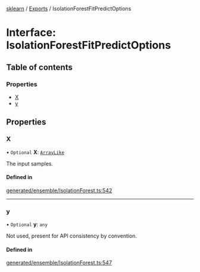 [sklearn](../readme.md) / [Exports](../modules.md) / IsolationForestFitPredictOptions

# Interface: IsolationForestFitPredictOptions

## Table of contents

### Properties

- [X](IsolationForestFitPredictOptions.md#x)
- [y](IsolationForestFitPredictOptions.md#y)

## Properties

### X

• `Optional` **X**: [`ArrayLike`](../modules.md#arraylike)

The input samples.

#### Defined in

[generated/ensemble/IsolationForest.ts:542](https://github.com/transitive-bullshit/scikit-learn-ts/blob/367336a/packages/sklearn/src/generated/ensemble/IsolationForest.ts#L542)

___

### y

• `Optional` **y**: `any`

Not used, present for API consistency by convention.

#### Defined in

[generated/ensemble/IsolationForest.ts:547](https://github.com/transitive-bullshit/scikit-learn-ts/blob/367336a/packages/sklearn/src/generated/ensemble/IsolationForest.ts#L547)
